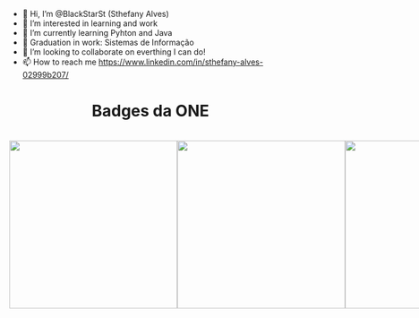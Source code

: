- 👋 Hi, I’m @BlackStarSt (Sthefany Alves)
- 👀 I’m interested in learning and work
- 🌱 I’m currently learning Pyhton and Java
- **🌱** Graduation in work: Sistemas de Informação
- 💞️ I’m looking to collaborate on everthing I can do!
- 📫 How to reach me https://www.linkedin.com/in/sthefany-alves-02999b207/

<h1 align="center">Badges da ONE</h1></br>

<div style="display: flex; flex-direction: row;">
    <img src="https://user-images.githubusercontent.com/101078506/176948259-f315ba01-b8bb-4105-9806-35483485c8fd.png"width="300">
    <img src="https://user-images.githubusercontent.com/101078506/176945003-27cb7a5a-9c77-4ee7-8de3-d5bfaabe0d43.png" width=300">
    <img src="https://user-images.githubusercontent.com/101078506/176945004-c23e48fe-5b8c-4f43-9395-c23f514884be.png" width="300">
</div>

<!---
BlackStarSt/BlackStarSt is a ✨ special ✨ repository because its `README.md` (this file) appears on your GitHub profile.
You can click the Preview link to take a look at your changes.
--->
